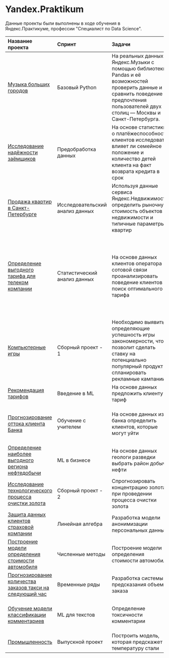 # Yandex.Praktikum
Данные проекты были выполнены в ходе обучения в Яндекс.Практикуме, профессии "Специалист по Data Science".

| Название проекта | Cпринт | Задачи | Навыки и инструменты | 
| :---------------------- | :---------------------- | :---------------------- | :---------------------- |
| [Музыка больших городов](https://github.com/IAmNotIra/Yandex.Praktikum/blob/main/музыка%20больших%20городов.ipynb) | Базовый Python | На реальных данных Яндекс.Музыки c помощью библиотеки Pandas и её возможностей проверить данные и сравнить поведение и предпочтения пользователей двух столиц — Москвы и Санкт-Петербурга.| Python, Pandas |
| [Исследование надёжности заёмщиков](https://github.com/IAmNotIra/Yandex.Praktikum/blob/main/Исследование%20надёжности%20заёмщиков.ipynb) | Предобработка данных | На основе статистики о платёжеспособности клиентов исследовать влияет ли семейное положение и количество детей клиента на факт возврата кредита в срок | Предобработка данных, Python, Pandas |
| [Продажа квартир в Санкт-Петербурге](https://github.com/IAmNotIra/Yandex.Praktikum/blob/main/Исследование%20объявлений%20о%20продаже%20квартир.ipynb) | Исследовательский анализ данных | Используя данные сервиса Яндекс.Недвижимость, определить рыночную стоимость объектов недвижимости и типичные параметры квартир | Python, Pandas, Matplotlib, исследовательский анализ данных, визуализация данных, предобработка данных |
| [Определение выгодного тарифа для телеком компании](https://github.com/IAmNotIra/Yandex.Praktikum/blob/main/Определение%20перспективного%20тарифа%20для%20телеком-компании.ipynb) | Статистический анализ данных | На основе данных клиентов оператора сотовой связи проанализировать поведение клиентов и поиск оптимального тарифа | Python, Pandas, Matplotlib, NumPy, SciPy, описательная статистика, проверка статистических гипотез, обработка данных, histogram, boxplot, статистический тест, критерий Стьюдента|
| [Компьютерные игры](https://github.com/IAmNotIra/Yandex.Praktikum/blob/main/Компьютерные%20игры.ipynb) | Сборный проект - 1 | Необходимо выявить определяющие успешность игры закономерности, что позволит сделать ставку на потенциально популярный продукт и спланировать рекламные кампании | pandas, numpy, matplotlib, scipy|
| [Рекомендация тарифов](https://github.com/IAmNotIra/Yandex.Praktikum/blob/main/Рекомендация%20тарифов.ipynb) | Введение в ML | На основе данных предложить клиенту тариф | Python, Pandas, Matplotlib, Scikit-learn |
| [Прогнозирование оттока клиента Банка](https://github.com/IAmNotIra/Yandex.Praktikum/blob/main/Отток%20клиентов.ipynb) | Обучение с учителем | На основе данных из банка определить клиентов, которые могут уйти | Pandas, Matplotlib, Scikit-learn, классификация, подбор гиперпараметров, выбор модели МL|
| [Определение наиболее выгодного региона нефтедобычи](https://github.com/IAmNotIra/Yandex.Praktikum/blob/main/Выбор%20локации%20для%20скважины.ipynb) | МL в бизнесе | На основе данных геологи разведки выбрать район добычи нефти | Pandas, Scikit-learn, бутстреп, регрессия, разработка бизнес-модели |
| [Исследование технологического процесса очистки золота](https://github.com/IAmNotIra/Yandex.Praktikum/blob/main/Восстановление%20золота%20из%20руды.ipynb) | Сборный проект - 2| Спрогнозировать концентрацию золота при проведении процесса очистки золота | Python, Pandas, Matplotlib, NumPy, Scikit-learn, исследовательский анализ данных|
| [Защита данных клиентов страховой компании](https://github.com/IAmNotIra/Yandex.Praktikum/blob/main/Защита%20персональных%20данных.ipynb) | Линейная алгебра | Разработка модели анонимизации персональных данных | Python, NumPy, Scikit-learn, линейная алгебра, регрессия |
| [Построение модели определения стоимости автомобиля](https://github.com/IAmNotIra/Yandex.Praktikum/blob/main/Определение%20стоимости%20авто.ipynb) | Численные методы | Построение модели определения стоимости автомобиля | Python, Pandas, lightgbm, градиентный бустинг, регрессия |
| [Прогнозирование количества заказов такси на следующий час](https://github.com/IAmNotIra/Yandex.Praktikum/blob/main/Прогнозирование%20заказов%20такси.ipynb) | Временные ряды | Разработка системы предсказания объема заказа | Python, Pandas, Scikit-learn, statsmodels|
| [Обучение модели классификации комментариев](https://github.com/IAmNotIra/Yandex.Praktikum/blob/main/Проект%20для%20«Викишоп».ipynb) | МL для текстов | Определение токсичности комментарии | Python, Pandas, nltk, tf-idf, обработка естественного языка, NLP|
| [Промышленность](https://github.com/IAmNotIra/Yandex.Praktikum/blob/main/Промышленность.ipynb) | Выпускной проект | Построить модель, которая предскажет температуру стали | Scikit-learn, Catboost, lightgbm, xgboost |
